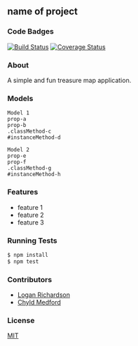 ## name of project
### Code Badges
[![Build Status](https://travis-ci.org/GLoganDR/treasure-map.svg)](https://travis-ci.org/GLoganDR/treasure-map)
[![Coverage Status](https://coveralls.io/repos/GLoganDR/treasure-map/badge.png)](https://coveralls.io/r/GLoganDR/treasure-map)

### About
A simple and fun treasure map application.

### Models
```
Model 1
prop-a
prop-b
.classMethod-c
#instanceMethod-d
```

```
Model 2
prop-e
prop-f
.classMethod-g
#instanceMethod-h
```

### Features
- feature 1
- feature 2
- feature 3

### Running Tests
```bash
$ npm install
$ npm test
```

### Contributors
- [Logan Richardson](https://github.com/GLoganDR)
- [Chyld Medford](https://github.com/chyld)

### License
[MIT](LICENSE)

